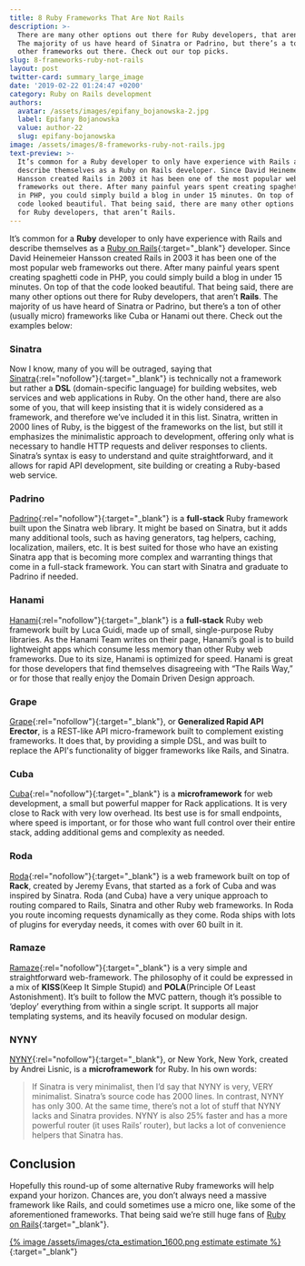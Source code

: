 ```yaml
---
title: 8 Ruby Frameworks That Are Not Rails
description: >-
  There are many other options out there for Ruby developers, that aren’t Rails.
  The majority of us have heard of Sinatra or Padrino, but there’s a ton of
  other frameworks out there. Check out our top picks.
slug: 8-frameworks-ruby-not-rails
layout: post
twitter-card: summary_large_image
date: '2019-02-22 01:24:47 +0200'
category: Ruby on Rails development
authors:
  avatar: /assets/images/epifany_bojanowska-2.jpg
  label: Epifany Bojanowska
  value: author-22
  slug: epifany-bojanowska
image: /assets/images/8-frameworks-ruby-not-rails.jpg
text-preview: >-
  It’s common for a Ruby developer to only have experience with Rails and
  describe themselves as a Ruby on Rails developer. Since David Heinemeier
  Hansson created Rails in 2003 it has been one of the most popular web
  frameworks out there. After many painful years spent creating spaghetti code
  in PHP, you could simply build a blog in under 15 minutes. On top of that, the
  code looked beautiful. That being said, there are many other options out there
  for Ruby developers, that aren’t Rails.
---
```

It’s common for a **Ruby** developer to only have experience with Rails and describe themselves as a [Ruby on Rails](https://naturaily.com/services/webdevelopment/ruby-on-rails-development){:target="_blank"} developer. Since David Heinemeier Hansson created Rails in 2003 it has been one of the most popular web frameworks out there. After many painful years spent creating spaghetti code in PHP, you could simply build a blog in under 15 minutes. On top of that the code looked beautiful. That being said, there are many other options out there for Ruby developers, that aren’t **Rails**. The majority of us have heard of Sinatra or Padrino, but there’s a ton of other (usually micro) frameworks like Cuba or Hanami out there. Check out the examples below:

### Sinatra

Now I know, many of you will be outraged, saying that [Sinatra](https://github.com/sinatra/sinatra){:rel="nofollow"}{:target="_blank"}
is technically not a framework but rather a **DSL** (domain-specific language) for building websites, web services and web applications in Ruby. On the other hand, there are also some of you, that will keep insisting that it is widely considered as a framework, and therefore we’ve included it in this list. Sinatra, written in 2000 lines of Ruby, is the biggest of the frameworks on the list, but still it emphasizes the minimalistic approach to development, offering only what is necessary to handle HTTP requests and deliver responses to clients. Sinatra’s syntax is easy to understand and quite straightforward, and it allows for rapid API development, site building or creating a Ruby-based web service.

### Padrino

[Padrino](https://github.com/padrino/padrino-framework){:rel="nofollow"}{:target="_blank"} is a **full-stack** Ruby framework built upon the Sinatra web library. It might be based on Sinatra, but it adds many additional tools, such as having generators, tag helpers, caching, localization, mailers, etc. It is best suited for those who have an existing Sinatra app that is becoming more complex and warranting things that come in a full-stack framework. You can start with Sinatra and graduate to Padrino if needed.

### Hanami

[Hanami](https://github.com/hanami/hanami){:rel="nofollow"}{:target="_blank"} is a **full-stack** Ruby web framework built by Luca Guidi, made up of small, single-purpose Ruby libraries. As the Hanami Team writes on their page, Hanami’s goal is to build lightweight apps which consume less memory than other Ruby web frameworks. Due to its size, Hanami is optimized for speed. Hanami is great for those developers that find themselves disagreeing with “The Rails Way,” or for those that really enjoy the Domain Driven Design approach.

### Grape

[Grape](https://github.com/ruby-grape/grape){:rel="nofollow"}{:target="_blank"}, or **Generalized Rapid API Erector**, is a REST-like API micro-framework built to complement existing frameworks. It does that, by providing a simple DSL, and was built to replace the API's functionality of bigger frameworks like Rails, and Sinatra.

### Cuba

[Cuba](https://github.com/soveran/cuba){:rel="nofollow"}{:target="_blank"} is a **microframework** for web development, a small but powerful mapper for Rack applications. It is very close to Rack with very low overhead. Its best use is for small endpoints, where speed is important, or for those who want full control over their entire stack, adding additional gems and complexity as needed.

### Roda

[Roda](https://github.com/jeremyevans/roda){:rel="nofollow"}{:target="_blank"} is a web framework built on top of **Rack**, created by Jeremy Evans, that started as a fork of Cuba and was inspired by Sinatra. Roda (and Cuba) have a very unique approach to routing compared to Rails, Sinatra and other Ruby web frameworks. In Roda you route incoming requests dynamically as they come. Roda ships with lots of plugins for everyday needs, it comes with over 60 built in it.

### Ramaze

[Ramaze](https://github.com/Ramaze/ramaze){:rel="nofollow"}{:target="_blank"} is a very simple and straightforward web-framework. The philosophy of it could be expressed in a mix of **KISS**(Keep It Simple Stupid) and **POLA**(Principle Of Least Astonishment). It’s built to follow the MVC pattern, though it’s possible to ‘deploy’ everything from within a single script. It supports all major templating systems, and its heavily focused on modular design.  

### NYNY

[NYNY](https://github.com/alisnic/nyny){:rel="nofollow"}{:target="_blank"}, or New York, New York, created by Andrei Lisnic, is a **microframework** for Ruby. In his own words:

> If Sinatra is very minimalist, then I’d say that NYNY is very, VERY minimalist. Sinatra’s source code has 2000 lines. In contrast, NYNY has only 300. At the same time, there’s not a lot of stuff that NYNY lacks and Sinatra provides. NYNY is also 25% faster and has a more powerful router (it uses Rails’ router), but lacks a lot of convenience helpers that Sinatra has.

## Conclusion

Hopefully this round-up of some alternative Ruby frameworks will help expand your horizon. Chances are, you don’t always need a massive framework like Rails, and could sometimes use a micro one, like some of the aforementioned frameworks. That being said we’re still huge fans of [Ruby on Rails](https://naturaily.com/services/webdevelopment/ruby-on-rails-development){:target="_blank"}.

[{% image /assets/images/cta_estimation_1600.png estimate estimate %}](https://naturaily.com/get-an-estimate){:target="_blank"}
